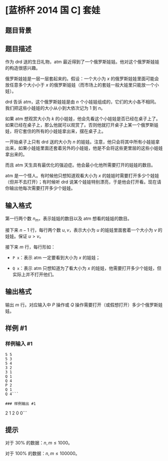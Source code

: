# [蓝桥杯 2014 国 C] 套娃

## 题目背景



## 题目描述

作为 drd 送的生日礼物，atm 最近得到了一个俄罗斯娃娃。他对这个俄罗斯娃娃的构造很感兴趣。

俄罗斯娃娃是一层一层套起来的。假设：一个大小为 $x$ 的俄罗斯娃娃里面可能会放任意多个大小小于 $x$ 的俄罗斯娃娃（而市场上的套娃一般大娃里只能放一个小娃）。

drd 告诉 atm，这个俄罗斯娃娃是由 $n$ 个小娃娃组成的，它们的大小各不相同。我们把这些小娃娃的大小从小到大依次记为 $1$ 到 $n$。

如果 atm 想观赏大小为 $k$ 的小娃娃，他会先看这个小娃娃是否已经在桌子上了。如果已经在桌子上，那么他就可以观赏了。否则他就打开桌子上某一个俄罗斯娃娃，将它套住的所有的小娃娃拿出来，摆在桌子上。

一开始桌子上只有 drd 送的大小为 $n$ 的娃娃。注意，他只会将其中所有小娃娃拿出来，如果小娃娃里面还套着另外的小娃娃，他是不会将这些更里层的这些小娃娃拿出来的。

而且 atm 天生具有最优化的强迫症。他会最小化他所需要打开的娃娃的数目。

atm 是一个怪人。有时候他只想知道观看大小为 $x$ 的娃娃时需要打开多少个娃娃（但并不去打开）；有时候听 drd 说某个娃娃特别漂亮，于是他会打开看。现在请你输出他每次需要打开多少个娃娃。

## 输入格式

第一行两个数 $n_m$，表示娃娃的数目以及 atm 想看的娃娃的数目。

接下来 $n-1$ 行，每行两个数 $u,v$，表示大小为 $u$ 的娃娃里面套着一个大小为 $v$ 的娃娃。保证 $u>v$。

接下来 $m$ 行，每行形如：

- `P x`：表示 atm 一定要看到大小为 $x$ 的娃娃；

- `Q x`：表示 atm 只想知道为了看大小为 $x$ 的娃娃，他需要打开多少个娃娃，但实际上并不打开他们。

## 输出格式

输出 $m$ 行。对应输入中 $P$ 操作或 $Q$ 操作需要打开（或假想打开）多少个俄罗斯娃娃。


## 样例 #1

### 样例输入 #1
```
5 5
5 3
5 4
3 2
3 1
Q 1
Q 4
P 2
Q 1
Q 4```

### 样例输出 #1

```
2
1
2
0
0```

## 提示

对于 $30\%$ 的数据：$n,m \le 1000$。

对于 $100\%$ 的数据：$n,m \le 100000$。
